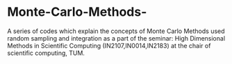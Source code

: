 # Monte-Carlo-Methods-
A series of codes which explain the concepts of Monte Carlo Methods used random sampling and integration as a part of the seminar:  High Dimensional Methods in Scientific Computing (IN2107,IN0014,IN2183) at the chair of scientific computing, TUM.
